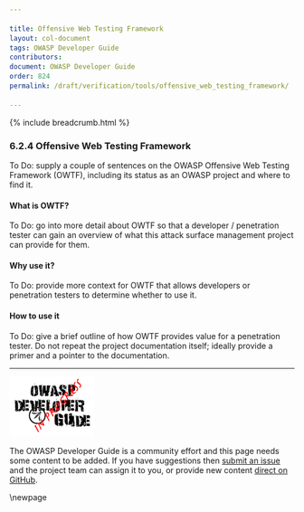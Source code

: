 ```yaml
---

title: Offensive Web Testing Framework
layout: col-document
tags: OWASP Developer Guide
contributors:
document: OWASP Developer Guide
order: 824
permalink: /draft/verification/tools/offensive_web_testing_framework/

---
```


{% include breadcrumb.html %}

### 6.2.4 Offensive Web Testing Framework

To Do: supply a couple of sentences on the OWASP Offensive Web Testing Framework (OWTF),
including its status as an OWASP project and where to find it.

#### What is OWTF?

To Do: go into more detail about OWTF so that a developer / penetration tester
can gain an overview of what this attack surface management project can provide for them.

#### Why use it?

To Do: provide more context for OWTF that allows developers or penetration testers to determine whether to use it.

#### How to use it

To Do: give a brief outline of how OWTF provides value for a penetration tester.
Do not repeat the project documentation itself; ideally provide a primer and a pointer to the documentation.

----

![Developer Guide](../../../assets/images/dg_wip.png "OWASP Developer Guide")

The OWASP Developer Guide is a community effort and this page needs some content to be added.
If you have suggestions then [submit an issue][issue080204] and the project team can assign it to you,
or provide new content [direct on GitHub][edit080204].

[issue080204]: https://github.com/OWASP/www-project-developer-guide/issues/new?labels=enhancement&template=request.md&title=Update:%2008-verification/02-tools/04-owtf
[edit080204]: https://github.com/OWASP/www-project-developer-guide/blob/main/draft/08-verification/02-tools/04-owtf.md

\newpage
